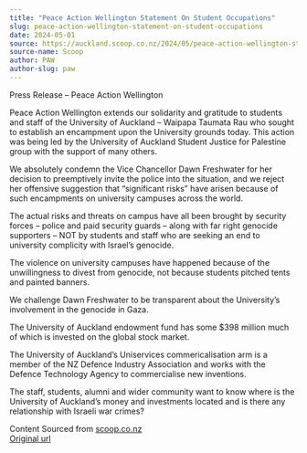 ```yaml
---
title: "Peace Action Wellington Statement On Student Occupations"
slug: peace-action-wellington-statement-on-student-occupations
date: 2024-05-01
source: https://auckland.scoop.co.nz/2024/05/peace-action-wellington-statement-on-student-occupations/
source-name: Scoop
author: PAW
author-slug: paw
---
```

<p>Press Release – Peace Action Wellington</p>
<p>Peace Action Wellington extends our solidarity and gratitude to students and staff of the University of Auckland – Waipapa Taumata Rau who sought to establish an encampment upon the University grounds today. This action was being led by the University of Auckland Student Justice for Palestine group with the support of many others.</p>
<p><span id="more-131173"></span><p>

<p>We absolutely condemn the Vice Chancellor Dawn Freshwater for her decision to preemptively invite the police into the situation, and we reject her offensive suggestion that “significant risks” have arisen because of such encampments on university campuses across the world.</p>
<p>The actual risks and threats on campus have all been brought by security forces – police and paid security guards – along with far right genocide supporters – NOT by students and staff who are seeking an end to university complicity with Israel’s genocide.</p>
<p>The violence on university campuses have happened because of the unwillingness to divest from genocide, not because students pitched tents and painted banners.</p>
<p>We challenge Dawn Freshwater to be transparent about the University’s involvement in the genocide in Gaza.</p>
<p>The University of Auckland endowment fund has some $398 million much of which is invested on the global stock market.</p>
<p>The University of Auckland’s Uniservices commericalisation arm is a member of the NZ Defence Industry Association and works with the Defence Technology Agency to commercialise new inventions.</p>
<p>The staff, students, alumni and wider community want to know where is the University of Auckland’s money and investments located and is there any relationship with Israeli war crimes?</p>
<p>Content Sourced from <a href="http://www.scoop.co.nz/">scoop.co.nz</a><br>
<a href="http://www.scoop.co.nz/stories/ED202405/S00004.htm">Original url</a></p>